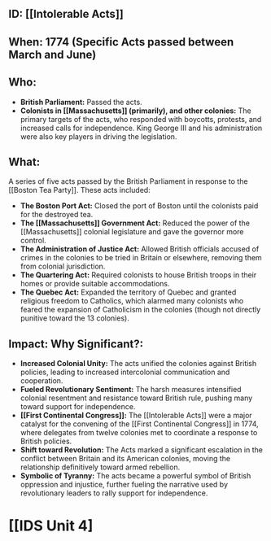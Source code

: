 ## ID: [[Intolerable Acts]] 
## When: 1774 (Specific Acts passed between March and June)

## Who:
* **British Parliament:**  Passed the acts.
* **Colonists in [[Massachusetts]] (primarily), and other colonies:**  The primary targets of the acts, who responded with boycotts, protests, and increased calls for independence.  King George III and his administration were also key players in driving the legislation.

## What:
A series of five acts passed by the British Parliament in response to the [[Boston Tea Party]].  These acts included:
* **The Boston Port Act:** Closed the port of Boston until the colonists paid for the destroyed tea.
* **The [[Massachusetts]] Government Act:** Reduced the power of the [[Massachusetts]] colonial legislature and gave the governor more control.
* **The Administration of Justice Act:** Allowed British officials accused of crimes in the colonies to be tried in Britain or elsewhere, removing them from colonial jurisdiction.
* **The Quartering Act:** Required colonists to house British troops in their homes or provide suitable accommodations.
* **The Quebec Act:** Expanded the territory of Quebec and granted religious freedom to Catholics, which alarmed many colonists who feared the expansion of Catholicism in the colonies (though not directly punitive toward the 13 colonies).


## Impact: Why Significant?:
* **Increased Colonial Unity:** The acts unified the colonies against British policies, leading to increased intercolonial communication and cooperation.
* **Fueled Revolutionary Sentiment:** The harsh measures intensified colonial resentment and resistance toward British rule, pushing many toward support for independence.
* **[[First Continental Congress]]:** The [[Intolerable Acts]] were a major catalyst for the convening of the [[First Continental Congress]] in 1774, where delegates from twelve colonies met to coordinate a response to British policies.
* **Shift toward Revolution:** The Acts marked a significant escalation in the conflict between Britain and its American colonies, moving the relationship definitively toward armed rebellion.
* **Symbolic of Tyranny:** The acts became a powerful symbol of British oppression and injustice, further fueling the narrative used by revolutionary leaders to rally support for independence.


# [[IDS Unit 4]
